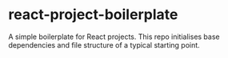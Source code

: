 # react-project-boilerplate
A simple boilerplate for React projects. This repo initialises base dependencies and file structure of a typical starting point.
